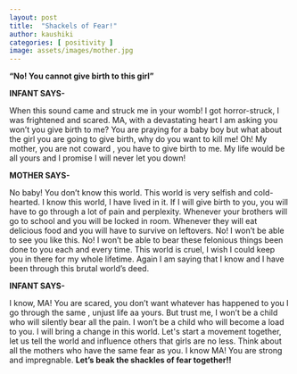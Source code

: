 ```yaml
---
layout: post
title:  "Shackels of Fear!"
author: kaushiki
categories: [ positivity ]
image: assets/images/mother.jpg
---
```


**“No! You cannot give birth to this girl”**

**INFANT SAYS-**

When this sound came and struck me in your womb! I got horror-struck, I was frightened and scared. 
MA, with a devastating heart I am asking you won’t you give birth to me?
You are praying for a baby boy but what about the girl you are going to give birth, why do you want to kill me!
Oh! My mother, you are not coward , you have to give birth to me.
 My life would be all yours and  I promise I will never let you down!
 
**MOTHER SAYS-**

No baby! 
 You don’t know this world. This world is very selfish and cold-hearted.
 I know this world, I have lived in it. If I will give birth to you, you will have to go through a lot of pain and perplexity. 
Whenever your brothers will go to school and you will be locked in room. 
Whenever they will eat delicious food and you will have to survive on leftovers.
No! I won’t be able to see you like this.
No! I won’t be able to bear these felonious things been done to you each and every time. 
This world is cruel, I wish I could keep you in there for my whole lifetime.
Again I am saying that I know and  I have been through this brutal world’s deed. 

**INFANT SAYS-**	

I know, MA! 
You are scared, you don’t want whatever has happened to you I go through the same , unjust life aa yours. 
But trust me, I won’t be a child who will silently bear all the pain.
I won’t be a child who will become a load to you. 
I will bring a change in this  world. 
Let's start a movement together, let us tell the world and influence others that girls are no less.
 Think about all the mothers who have the same fear as you. 
I know MA! You are strong and impregnable. 
 **Let’s beak the shackles of fear together!!**
